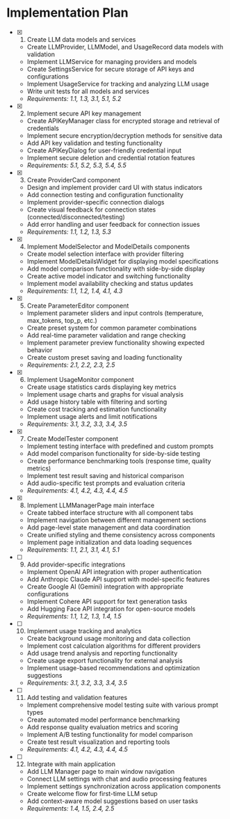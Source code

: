 # Implementation Plan

- [x] 1. Create LLM data models and services





  - Create LLMProvider, LLMModel, and UsageRecord data models with validation
  - Implement LLMService for managing providers and models
  - Create SettingsService for secure storage of API keys and configurations
  - Implement UsageService for tracking and analyzing LLM usage
  - Write unit tests for all models and services
  - _Requirements: 1.1, 1.3, 3.1, 5.1, 5.2_

- [x] 2. Implement secure API key management



  - Create APIKeyManager class for encrypted storage and retrieval of credentials
  - Implement secure encryption/decryption methods for sensitive data
  - Add API key validation and testing functionality
  - Create APIKeyDialog for user-friendly credential input
  - Implement secure deletion and credential rotation features
  - _Requirements: 5.1, 5.2, 5.3, 5.4, 5.5_

- [x] 3. Create ProviderCard component





  - Design and implement provider card UI with status indicators
  - Add connection testing and configuration functionality
  - Implement provider-specific connection dialogs
  - Create visual feedback for connection states (connected/disconnected/testing)
  - Add error handling and user feedback for connection issues
  - _Requirements: 1.1, 1.2, 1.3, 5.3_

- [x] 4. Implement ModelSelector and ModelDetails components

  - Create model selection interface with provider filtering
  - Implement ModelDetailsWidget for displaying model specifications
  - Add model comparison functionality with side-by-side display
  - Create active model indicator and switching functionality
  - Implement model availability checking and status updates
  - _Requirements: 1.1, 1.2, 1.4, 4.1, 4.3_

- [x] 5. Create ParameterEditor component

  - Implement parameter sliders and input controls (temperature, max_tokens, top_p, etc.)
  - Create preset system for common parameter combinations
  - Add real-time parameter validation and range checking
  - Implement parameter preview functionality showing expected behavior
  - Create custom preset saving and loading functionality
  - _Requirements: 2.1, 2.2, 2.3, 2.5_

- [x] 6. Implement UsageMonitor component





  - Create usage statistics cards displaying key metrics
  - Implement usage charts and graphs for visual analysis
  - Add usage history table with filtering and sorting
  - Create cost tracking and estimation functionality
  - Implement usage alerts and limit notifications
  - _Requirements: 3.1, 3.2, 3.3, 3.4, 3.5_

- [x] 7. Create ModelTester component





  - Implement testing interface with predefined and custom prompts
  - Add model comparison functionality for side-by-side testing
  - Create performance benchmarking tools (response time, quality metrics)
  - Implement test result saving and historical comparison
  - Add audio-specific test prompts and evaluation criteria
  - _Requirements: 4.1, 4.2, 4.3, 4.4, 4.5_

- [x] 8. Implement LLMManagerPage main interface







  - Create tabbed interface structure with all component tabs
  - Implement navigation between different management sections
  - Add page-level state management and data coordination
  - Create unified styling and theme consistency across components
  - Implement page initialization and data loading sequences
  - _Requirements: 1.1, 2.1, 3.1, 4.1, 5.1_

- [ ] 9. Add provider-specific integrations
  - Implement OpenAI API integration with proper authentication
  - Add Anthropic Claude API support with model-specific features
  - Create Google AI (Gemini) integration with appropriate configurations
  - Implement Cohere API support for text generation tasks
  - Add Hugging Face API integration for open-source models
  - _Requirements: 1.1, 1.2, 1.3, 1.4, 1.5_

- [ ] 10. Implement usage tracking and analytics
  - Create background usage monitoring and data collection
  - Implement cost calculation algorithms for different providers
  - Add usage trend analysis and reporting functionality
  - Create usage export functionality for external analysis
  - Implement usage-based recommendations and optimization suggestions
  - _Requirements: 3.1, 3.2, 3.3, 3.4, 3.5_

- [ ] 11. Add testing and validation features
  - Implement comprehensive model testing suite with various prompt types
  - Create automated model performance benchmarking
  - Add response quality evaluation metrics and scoring
  - Implement A/B testing functionality for model comparison
  - Create test result visualization and reporting tools
  - _Requirements: 4.1, 4.2, 4.3, 4.4, 4.5_

- [ ] 12. Integrate with main application
  - Add LLM Manager page to main window navigation
  - Connect LLM settings with chat and audio processing features
  - Implement settings synchronization across application components
  - Create welcome flow for first-time LLM setup
  - Add context-aware model suggestions based on user tasks
  - _Requirements: 1.4, 1.5, 2.4, 2.5_